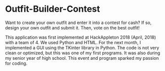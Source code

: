# Outfit-Builder-Contest

Want to create your own outfit and enter it into a contest for cash? 
If so, design your own outfit and submit it. Then, vote on the best outfit!   

This application was first implemented at HackAppleton 2018 (April, 2018) with a team of 4. We used Python and HTML. For the next month, I implemented a GUI using the TKinter library in Python. The code is not very clean or optimized, but this was one of my first programs. It was also during my senior year of high school. This event and program sparked my passion for coding.
